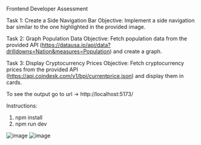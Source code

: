 Frontend Developer Assessment

Task 1: Create a Side Navigation Bar
Objective: Implement a side navigation bar similar to the one highlighted in the provided image.

Task 2: Graph Population Data
Objective: Fetch population data from the provided API (https://datausa.io/api/data?drilldowns=Nation&measures=Population) and create a graph.

Task 3: Display Cryptocurrency Prices
Objective: Fetch cryptocurrency prices from the provided API (https://api.coindesk.com/v1/bpi/currentprice.json) and display them in cards.

To see the output go to  url ->  http://localhost:5173/

Instructions:
1. npm install
2. npm run dev

![image](https://github.com/PavanPk1/Pioneer_Assignment/assets/119096078/2a1bdf91-ab53-42e8-84ca-eb4a1015a575)
![image](https://github.com/PavanPk1/Pioneer_Assignment/assets/119096078/6bfccd6d-2c0c-4faf-8572-f72f70bc86b1)
